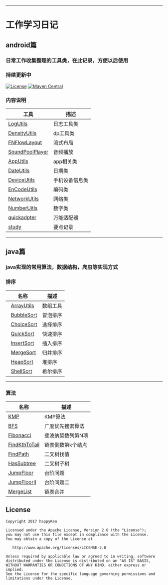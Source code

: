 
-------------
# 工作学习日记

## android篇

### 日常工作收集整理的工具类，在此记录，方便以后使用
### 持续更新中
[![License](https://img.shields.io/badge/license-Apache%202-green.svg)](https://www.apache.org/licenses/LICENSE-2.0)
[![Maven Central](https://img.shields.io/bintray/v/gcssloop/maven/sutil.svg)](https://bintray.com/gcssloop/maven/sutil/view)


### 内容说明
 工具 | 描述
 ---  | ---
 [LogUtils](https://github.com/happyKen/commonUtil/tree/master/MyUtil/app/src/main/java/com/common/myutil/utils/LogUtils.java)| 日志工具类
 [DensityUtils](https://github.com/happyKen/commonUtil/tree/master/MyUtil/app/src/main/java/com/common/myutil/utils/DensityUtils.java)| dp工具类
 [FNFlowLayout](https://github.com/happyKen/commonUtil/tree/master/MyUtil/app/src/main/java/com/common/myutil/widget/FNFlowLayout.java)| 流式布局
 [SoundPoolPlayer](https://github.com/happyKen/commonUtil/tree/master/MyUtil/app/src/main/java/com/common/myutil/utils/SoundPoolPlayer.java)| 音频播放
  [AppUtils](https://github.com/happyKen/commonUtil/tree/master/MyUtil/app/src/main/java/com/common/myutil/utils/AppUtils.java)| app相关类
  [DateUtils](https://github.com/happyKen/commonUtil/tree/master/MyUtil/app/src/main/java/com/common/myutil/utils/DateUtils.java)| 日期类
  [DeviceUtils](https://github.com/happyKen/commonUtil/tree/master/MyUtil/app/src/main/java/com/common/myutil/utils/DeviceUtils.java)| 手机设备信息类
  [EnCodeUtils](https://github.com/happyKen/commonUtil/tree/master/MyUtil/app/src/main/java/com/common/myutil/utils/EnCodeUtils.java)| 编码类
 [NetworkUtils](https://github.com/happyKen/commonUtil/tree/master/MyUtil/app/src/main/java/com/common/myutil/utils/NetworkUtils.java)| 网络类
 [NumberUitls](https://github.com/happyKen/commonUtil/tree/master/MyUtil/app/src/main/java/com/common/myutil/utils/NumberUitls.java)| 数字类
 [quickadpter](https://github.com/happyKen/commonUtil/tree/master/MyUtil/app/src/main/java/com/common/myutil/utils/quickadapter)| 万能适配器
 [study](https://github.com/happyKen/commonUtil/tree/master/study)| 要点记录





----

## java篇

### java实现的常用算法，数据结构，爬虫等实现方式

### 排序
 名称 | 描述
  ---  | ---
   [ArrayUtils](https://github.com/happyKen/commonUtil/blob/master/JavaStudy/src/com/algorithm/sort/ArrayUtils.java)| 数组工具
   [BubbleSort](https://github.com/happyKen/commonUtil/blob/master/JavaStudy/src/com/algorithm/sort/BubbleSort.java)| 冒泡排序
   [ChoiceSort](https://github.com/happyKen/commonUtil/blob/master/JavaStudy/src/com/algorithm/sort/ChoiceSort.java)| 选择排序
   [QuickSort](https://github.com/happyKen/commonUtil/blob/master/JavaStudy/src/com/algorithm/sort/QuickSort.java)| 快速排序
   [InsertSort](https://github.com/happyKen/commonUtil/blob/master/JavaStudy/src/com/algorithm/sort/InsertSort.java)| 插入排序
   [MergeSort](https://github.com/happyKen/commonUtil/blob/master/JavaStudy/src/com/algorithm/sort/MergeSort.java)| 归并排序
   [HeapSort](https://github.com/happyKen/commonUtil/blob/master/JavaStudy/src/com/algorithm/sort/HeapSort.java)| 堆排序
   [ShellSort](https://github.com/happyKen/commonUtil/blob/master/JavaStudy/src/com/algorithm/sort/ShellSort.java)| 希尔排序
  
 ----
 
### 算法
 名称 | 描述
  ---  | ---
 [KMP](https://github.com/happyKen/commonUtil/blob/master/JavaStudy/src/com/algorithm/KMP/KMP.java)| KMP算法
 [BFS](https://github.com/happyKen/commonUtil/blob/master/JavaStudy/src/com/algorithm/niukecoder/BFS.java)| 广度优先搜索算法
 [Fibonacci](https://github.com/happyKen/commonUtil/blob/master/JavaStudy/src/com/algorithm/niukecoder/Fibonacci.java)| 斐波纳契数列第N项
 [FindKthToTail](https://github.com/happyKen/commonUtil/blob/master/JavaStudy/src/com/algorithm/niukecoder/FindKthToTail.java)| 链表倒数第k个结点
 [FindPath](https://github.com/happyKen/commonUtil/blob/master/JavaStudy/src/com/algorithm/niukecoder/FindPath.java)| 二叉树找值
 [HasSubtree](https://github.com/happyKen/commonUtil/blob/master/JavaStudy/src/com/algorithm/niukecoder/HasSubtree.java)| 二叉树子树
 [JumpFloor](https://github.com/happyKen/commonUtil/blob/master/JavaStudy/src/com/algorithm/niukecoder/JumpFloor.java)| 台阶问题
 [JumpFloorII](https://github.com/happyKen/commonUtil/blob/master/JavaStudy/src/com/algorithm/niukecoder/JumpFloorII.java)| 台阶问题二
 [MergeList](https://github.com/happyKen/commonUtil/blob/master/JavaStudy/src/com/algorithm/niukecoder/MergeList.java)| 链表合并
 
## License

    Copyright 2017 happyKen 
    
    Licensed under the Apache License, Version 2.0 (the "License");
    you may not use this file except in compliance with the License.
    You may obtain a copy of the License at

       http://www.apache.org/licenses/LICENSE-2.0

    Unless required by applicable law or agreed to in writing, software
    distributed under the License is distributed on an "AS IS" BASIS,
    WITHOUT WARRANTIES OR CONDITIONS OF ANY KIND, either express or implied.
    See the License for the specific language governing permissions and
    limitations under the License.

